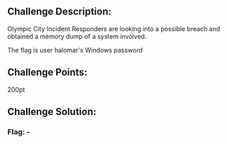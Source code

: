 ## Challenge Description:

Olympic City Incident Responders are looking into a possible breach and obtained a memory dump of a system involved. <p><p>The flag is user halomar's Windows password

## Challenge Points:

200pt

## Challenge Solution:



### Flag: -
